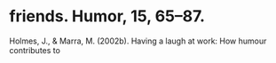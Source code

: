 # friends. Humor, 15, 65–87.

Holmes, J., & Marra, M. (2002b). Having a laugh at work: How humour contributes to